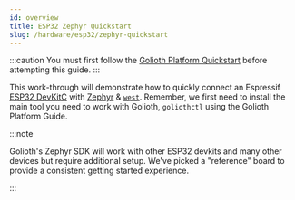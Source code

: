 ```yaml
---
id: overview
title: ESP32 Zephyr Quickstart
slug: /hardware/esp32/zephyr-quickstart
---
```


:::caution
You must first follow the [Golioth Platform Quickstart](/getting-started/) before attempting this guide.
:::

This work-through will demonstrate how to quickly connect an Espressif [ESP32 DevKitC](https://docs.espressif.com/projects/esp-idf/en/latest/esp32/hw-reference/esp32/get-started-devkitc.html) with [Zephyr](https://www.zephyrproject.org) & [`west`](https://docs.zephyrproject.org/latest/guides/west/index.html). Remember, we first need to install the main tool you need to work with Golioth, `goliothctl` using the Golioth Platform Guide. 

:::note

Golioth's Zephyr SDK will work with other ESP32 devkits and many other devices but require additional setup. We've picked a "reference" board to provide a consistent getting started experience.

:::
